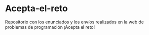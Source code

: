 # Acepta-el-reto
Repositorio con los enunciados y los envíos realizados en la web de problemas de programación ¡Acepta el reto!
